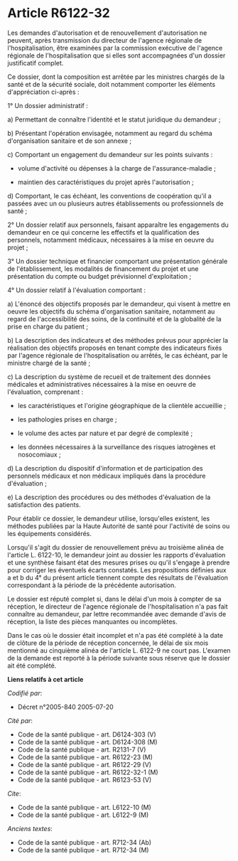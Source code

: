 # Article R6122-32

Les demandes d'autorisation et de renouvellement d'autorisation ne peuvent, après transmission du directeur de l'agence
régionale de l'hospitalisation, être examinées par la commission exécutive de l'agence régionale de l'hospitalisation que si
elles sont accompagnées d'un dossier justificatif complet.

Ce dossier, dont la composition est arrêtée par les ministres chargés de la santé et de la sécurité sociale, doit notamment
comporter les éléments d'appréciation ci-après :

1° Un dossier administratif :

a) Permettant de connaître l'identité et le statut juridique du demandeur ;

b) Présentant l'opération envisagée, notamment au regard du schéma d'organisation sanitaire et de son annexe ;

c) Comportant un engagement du demandeur sur les points suivants :

- volume d'activité ou dépenses à la charge de l'assurance-maladie ;

- maintien des caractéristiques du projet après l'autorisation ;

d) Comportant, le cas échéant, les conventions de coopération qu'il a passées avec un ou plusieurs autres établissements ou
professionnels de santé ;

2° Un dossier relatif aux personnels, faisant apparaître les engagements du demandeur en ce qui concerne les effectifs et la
qualification des personnels, notamment médicaux, nécessaires à la mise en oeuvre du projet ;

3° Un dossier technique et financier comportant une présentation générale de l'établissement, les modalités de financement du
projet et une présentation du compte ou budget prévisionnel d'exploitation ;

4° Un dossier relatif à l'évaluation comportant :

a) L'énoncé des objectifs proposés par le demandeur, qui visent à mettre en oeuvre les objectifs du schéma d'organisation
sanitaire, notamment au regard de l'accessibilité des soins, de la continuité et de la globalité de la prise en charge du
patient ;

b) La description des indicateurs et des méthodes prévus pour apprécier la réalisation des objectifs proposés en tenant
compte des indicateurs fixés par l'agence régionale de l'hospitalisation ou arrêtés, le cas échéant, par le ministre chargé
de la santé ;

c) La description du système de recueil et de traitement des données médicales et administratives nécessaires à la mise en
oeuvre de l'évaluation, comprenant :

- les caractéristiques et l'origine géographique de la clientèle accueillie ;

- les pathologies prises en charge ;

- le volume des actes par nature et par degré de complexité ;

- les données nécessaires à la surveillance des risques iatrogènes et nosocomiaux ;

d) La description du dispositif d'information et de participation des personnels médicaux et non médicaux impliqués dans la
procédure d'évaluation ;

e) La description des procédures ou des méthodes d'évaluation de la satisfaction des patients.

Pour établir ce dossier, le demandeur utilise, lorsqu'elles existent, les méthodes publiées par la Haute Autorité de santé
pour l'activité de soins ou les équipements considérés.

Lorsqu'il s'agit du dossier de renouvellement prévu au troisième alinéa de l'article L. 6122-10, le demandeur joint au
dossier les rapports d'évaluation et une synthèse faisant état des mesures prises ou qu'il s'engage à prendre pour corriger
les éventuels écarts constatés. Les propositions définies aux a et b du 4° du présent article tiennent compte des résultats
de l'évaluation correspondant à la période de la précédente autorisation.

Le dossier est réputé complet si, dans le délai d'un mois à compter de sa réception, le directeur de l'agence régionale de
l'hospitalisation n'a pas fait connaître au demandeur, par lettre recommandée avec demande d'avis de réception, la liste des
pièces manquantes ou incomplètes.

Dans le cas où le dossier était incomplet et n'a pas été complété à la date de clôture de la période de réception concernée,
le délai de six mois mentionné au cinquième alinéa de l'article L. 6122-9 ne court pas. L'examen de la demande est reporté à
la période suivante sous réserve que le dossier ait été complété.

**Liens relatifs à cet article**

_Codifié par_:

  - Décret n°2005-840 2005-07-20

_Cité par_:

  - Code de la santé publique - art. D6124-303 (V)
  - Code de la santé publique - art. D6124-308 (M)
  - Code de la santé publique - art. R2131-7 (V)
  - Code de la santé publique - art. R6122-23 (M)
  - Code de la santé publique - art. R6122-29 (V)
  - Code de la santé publique - art. R6122-32-1 (M)
  - Code de la santé publique - art. R6123-53 (V)

_Cite_:

  - Code de la santé publique - art. L6122-10 (M)
  - Code de la santé publique - art. L6122-9 (M)

_Anciens textes_:

  - Code de la santé publique - art. R712-34 (Ab)
  - Code de la santé publique - art. R712-34 (M)
